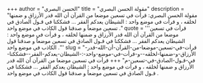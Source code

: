 +++
author = "الحسن البصري"
title = "مقولة الحسن البصري"
description = "مقولة الحسن البصري: قرأت في تسعين موضعا من القرآن أن الله قدر الأرزاق و ضمنها لخلقه ، و قرأت في موضع واحد : الشيطان يعدكم الفقر ... فشككنا في قـول الصادق في تسعين موضعاً و صدقنا قول الكاذب في موضع واحد ."
quote = '''قرأت في تسعين موضعا من القرآن أن الله قدر الأرزاق و ضمنها لخلقه ، و قرأت في موضع واحد : الشيطان يعدكم الفقر ... فشككنا في قـول الصادق في تسعين موضعاً و صدقنا قول الكاذب في موضع واحد .'''
slug = "قرأت-في-تسعين-موضعا-من-القرآن-أن-الله-قدر-الأرزاق-و-ضمنها-لخلقه--و-قرأت-في-موضع-واحد-:-الشيطان-يعدكم-الفقر--فشككنا-في-قـول-الصادق-في-تسعين-م"
+++
قرأت في تسعين موضعا من القرآن أن الله قدر الأرزاق و ضمنها لخلقه ، و قرأت في موضع واحد : الشيطان يعدكم الفقر ... فشككنا في قـول الصادق في تسعين موضعاً و صدقنا قول الكاذب في موضع واحد .
